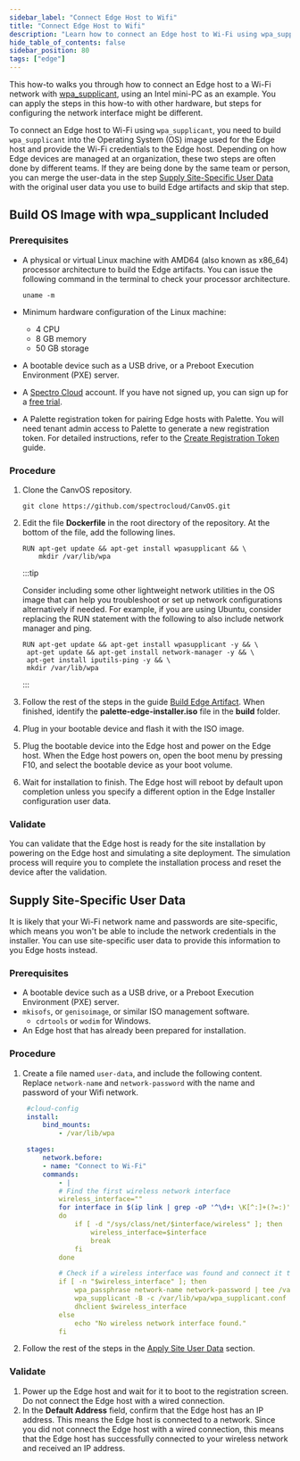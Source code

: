 ```yaml
---
sidebar_label: "Connect Edge Host to Wifi"
title: "Connect Edge Host to Wifi"
description: "Learn how to connect an Edge host to Wi-Fi using wpa_supplicant."
hide_table_of_contents: false
sidebar_position: 80
tags: ["edge"]
---
```


This how-to walks you through how to connect an Edge host to a Wi-Fi network with
[wpa_supplicant](https://linux.die.net/man/8/wpa_supplicant), using an Intel mini-PC as an example. You can apply the
steps in this how-to with other hardware, but steps for configuring the network interface might be different.

To connect an Edge host to Wi-Fi using `wpa_supplicant`, you need to build `wpa_supplicant` into the Operating System
(OS) image used for the Edge host and provide the Wi-Fi credentials to the Edge host. Depending on how Edge devices are
managed at an organization, these two steps are often done by different teams. If they are being done by the same team
or person, you can merge the user-data in the step [Supply Site-Specific User Data](#supply-site-specific-user-data)
with the original user data you use to build Edge artifacts and skip that step.

## Build OS Image with wpa_supplicant Included

### Prerequisites

- A physical or virtual Linux machine with AMD64 (also known as x86_64) processor architecture to build the Edge
  artifacts. You can issue the following command in the terminal to check your processor architecture.

  ```shell
  uname -m
  ```

- Minimum hardware configuration of the Linux machine:
  - 4 CPU
  - 8 GB memory
  - 50 GB storage
- A bootable device such as a USB drive, or a Preboot Execution Environment (PXE) server.
- A [Spectro Cloud](https://console.spectrocloud.com/) account. If you have not signed up, you can sign up for a
  [free trial](https://www.spectrocloud.com/free-tier/).
- A Palette registration token for pairing Edge hosts with Palette. You will need tenant admin access to Palette to
  generate a new registration token. For detailed instructions, refer to the
  [Create Registration Token](../site-deployment/site-installation/create-registration-token.md) guide.

### Procedure

1. Clone the CanvOS repository.

   ```shell
   git clone https://github.com/spectrocloud/CanvOS.git
   ```

2. Edit the file **Dockerfile** in the root directory of the repository. At the bottom of the file, add the following
   lines.

   ```
   RUN apt-get update && apt-get install wpasupplicant && \
       mkdir /var/lib/wpa
   ```

   :::tip

   Consider including some other lightweight network utilities in the OS image that can help you troubleshoot or set up
   network configurations alternatively if needed. For example, if you are using Ubuntu, consider replacing the RUN
   statement with the following to also include network manager and ping.

   ```
   RUN apt-get update && apt-get install wpasupplicant -y && \
    apt-get update && apt-get install network-manager -y && \
    apt-get install iputils-ping -y && \
    mkdir /var/lib/wpa
   ```

   :::

3. Follow the rest of the steps in the guide
   [Build Edge Artifact](../edgeforge-workflow/palette-canvos/palette-canvos.md). When finished, identify the
   **palette-edge-installer.iso** file in the **build** folder.
4. Plug in your bootable device and flash it with the ISO image.
5. Plug the bootable device into the Edge host and power on the Edge host. When the Edge host powers on, open the boot
   menu by pressing F10, and select the bootable device as your boot volume.
6. Wait for installation to finish. The Edge host will reboot by default upon completion unless you specify a different
   option in the Edge Installer configuration user data.

### Validate

You can validate that the Edge host is ready for the site installation by powering on the Edge host and simulating a
site deployment. The simulation process will require you to complete the installation process and reset the device after
the validation.

## Supply Site-Specific User Data

It is likely that your Wi-Fi network name and passwords are site-specific, which means you won't be able to include the
network credentials in the installer. You can use site-specific user data to provide this information to you Edge hosts
instead.

### Prerequisites

- A bootable device such as a USB drive, or a Preboot Execution Environment (PXE) server.
- `mkisofs`, or `genisoimage`, or similar ISO management software.
  - `cdrtools` or `wodim` for Windows.
- An Edge host that has already been prepared for installation.

### Procedure

1. Create a file named `user-data`, and include the following content. Replace `network-name` and `network-password`
   with the name and password of your Wifi network.

   ```yaml
    #cloud-config
    install:
        bind_mounts:
            - /var/lib/wpa

    stages:
        network.before:
        - name: "Connect to Wi-Fi"
        commands:
            - |
            # Find the first wireless network interface
            wireless_interface=""
            for interface in $(ip link | grep -oP '^\d+: \K[^:]+(?=:)')
            do
                if [ -d "/sys/class/net/$interface/wireless" ]; then
                    wireless_interface=$interface
                    break
                fi
            done

            # Check if a wireless interface was found and connect it to WiFi
            if [ -n "$wireless_interface" ]; then
                wpa_passphrase network-name network-password | tee /var/lib/wpa/wpa_supplicant.conf
                wpa_supplicant -B -c /var/lib/wpa/wpa_supplicant.conf -i $wireless_interface
                dhclient $wireless_interface
            else
                echo "No wireless network interface found."
            fi
   ```

2. Follow the rest of the steps in the [Apply Site User Data](../site-deployment/site-installation/site-user-data.md)
   section.

### Validate

1. Power up the Edge host and wait for it to boot to the registration screen. Do not connect the Edge host with a wired
   connection.
2. In the **Default Address** field, confirm that the Edge host has an IP address. This means the Edge host is connected
   to a network. Since you did not connect the Edge host with a wired connection, this means that the Edge host has
   successfully connected to your wireless network and received an IP address.
